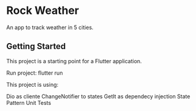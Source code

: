 # Rock Weather

An app to track weather in 5 cities.

## Getting Started

This project is a starting point for a Flutter application.

Run project: flutter run

This project is using: 

Dio as cliente
ChangeNotifier to states
GetIt as dependecy injection
State Pattern
Unit Tests 
